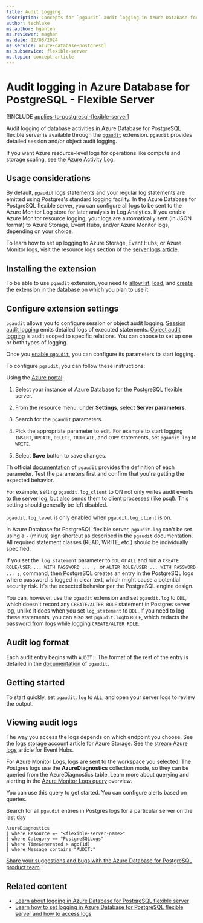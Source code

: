 ```yaml
---
title: Audit Logging
description: Concepts for `pgaudit` audit logging in Azure Database for PostgreSQL - Flexible Server.
author: techlake
ms.author: hganten
ms.reviewer: maghan
ms.date: 12/08/2024
ms.service: azure-database-postgresql
ms.subservice: flexible-server
ms.topic: concept-article
---
```


# Audit logging in Azure Database for PostgreSQL - Flexible Server

[!INCLUDE [applies-to-postgresql-flexible-server](~/reusable-content/ce-skilling/azure/includes/postgresql/includes/applies-to-postgresql-flexible-server.md)]

Audit logging of database activities in Azure Database for PostgreSQL flexible server is available through the [`pgaudit`](https://www.pgaudit.org/) extension. `pgaudit` provides detailed session and/or object audit logging.

If you want Azure resource-level logs for operations like compute and storage scaling, see the [Azure Activity Log](/azure/azure-monitor/essentials/platform-logs-overview).

## Usage considerations

By default, `pgaudit` logs statements and your regular log statements are emitted using Postgres's standard logging facility. In the Azure Database for PostgreSQL flexible server, you can configure all logs to be sent to the Azure Monitor Log store for later analysis in Log Analytics. If you enable Azure Monitor resource logging, your logs are automatically sent (in JSON format) to Azure Storage, Event Hubs, and/or Azure Monitor logs, depending on your choice.

To learn how to set up logging to Azure Storage, Event Hubs, or Azure Monitor logs, visit the resource logs section of the [server logs article](concepts-logging.md).

## Installing the extension

To be able to use `pgaudit` extension, you need to [allowlist](../extensions/how-to-allow-extensions.md#allow-extensions), [load](../extensions/how-to-allow-extensions.md#load-libraries), and [create](../extensions/how-to-allow-extensions.md#create-extensions) the extension in the database on which you plan to use it.

## Configure extension settings

`pgaudit` allows you to configure session or object audit logging. [Session audit logging](https://github.com/`pgaudit`/`pgaudit`/blob/master/README.md#session-audit-logging) emits detailed logs of executed statements. [Object audit logging](https://github.com/`pgaudit`/`pgaudit`/blob/master/README.md#object-audit-logging) is audit scoped to specific relations. You can choose to set up one or both types of logging.

Once you [enable `pgaudit`](#installing-the-extension), you can configure its parameters to start logging.

To configure `pgaudit`, you can follow these instructions:

Using the [Azure portal](https://portal.azure.com):

   1. Select your instance of Azure Database for the PostgreSQL flexible server.

   1. From the resource menu, under **Settings**, select **Server parameters**.

   1. Search for the `pgaudit` parameters.

   1. Pick the appropriate parameter to edit. For example to start logging `INSERT`, `UPDATE`, `DELETE`, `TRUNCATE`, and `COPY` statements, set `pgaudit.log` to `WRITE`.

   1. Select **Save** button to save changes.

Th official [documentation](https://github.com/`pgaudit`/`pgaudit`/blob/master/README.md#settings) of `pgaudit` provides the definition of each parameter. Test the parameters first and confirm that you're getting the expected behavior.

For example, setting `pgaudit.log_client` to ON not only writes audit events to the server log, but also sends them to client processes (like psql). This setting should generally be left disabled. <br> <br>
`pgaudit.log_level` is only enabled when `pgaudit.log_client` is on.

In Azure Database for PostgreSQL flexible server, `pgaudit.log` can't be set using a `-` (minus) sign shortcut as described in the `pgaudit` documentation. All required statement classes (READ, WRITE, etc.) should be individually specified.

If you set the` log_statement` parameter to `DDL` or `ALL` and run a `CREATE ROLE/USER ... WITH PASSWORD ... ; ` or `ALTER ROLE/USER ... WITH PASSWORD ... ;`, command, then PostgreSQL creates an entry in the PostgreSQL logs where password is logged in clear text, which might cause a potential security risk. It's the expected behavior per the PostgreSQL engine design.

You can, however, use the `pgaudit` extension and set `pgaudit.log` to `DDL`, which doesn't record any `CREATE/ALTER ROLE` statement in Postgres server log, unlike it does when you set `log_statement` to `DDL`. If you need to log these statements, you can also set `pgaudit.log`to `ROLE`, which redacts the password from logs while logging `CREATE/ALTER ROLE`.

## Audit log format

Each audit entry begins with `AUDIT:`. The format of the rest of the entry is detailed in the [documentation](https://github.com/`pgaudit`/`pgaudit`/blob/master/README.md#format) of `pgaudit`.

## Getting started

To start quickly, set `pgaudit.log` to `ALL`, and open your server logs to review the output.

## Viewing audit logs

The way you access the logs depends on which endpoint you choose. See the [logs storage account](/azure/azure-monitor/essentials/resource-logs#send-to-azure-storage) article for Azure Storage. See the [stream Azure logs](/azure/azure-monitor/essentials/resource-logs#send-to-azure-event-hubs) article for Event Hubs.

For Azure Monitor Logs, logs are sent to the workspace you selected. The Postgres logs use the **AzureDiagnostics** collection mode, so they can be queried from the AzureDiagnostics table. Learn more about querying and alerting in the [Azure Monitor Logs query](/azure/azure-monitor/logs/log-query-overview) overview.

You can use this query to get started. You can configure alerts based on queries.

Search for all `pgaudit` entries in Postgres logs for a particular server on the last day

```kusto
AzureDiagnostics
| where Resource =~ "<flexible-server-name>"
| where Category == "PostgreSQLLogs"
| where TimeGenerated > ago(1d)
| where Message contains "AUDIT:"
```

[Share your suggestions and bugs with the Azure Database for PostgreSQL product team](https://aka.ms/pgfeedback).

## Related content

- [Learn about logging in Azure Database for PostgreSQL flexible server](concepts-logging.md)
- [Learn how to set logging in Azure Database for PostgreSQL flexible server and how to access logs](how-to-configure-and-access-logs.md)
